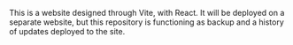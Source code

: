 This is a website designed through Vite, with React. It will be deployed on a separate website, but this repository is functioning as backup and a history of updates deployed to the site.
